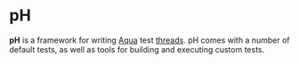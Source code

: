 # pH

**pH** is a framework for writing [Aqua](aqua.md) test [threads](thread.md). pH comes with a number of default tests, as well as tools for building and executing custom tests.
